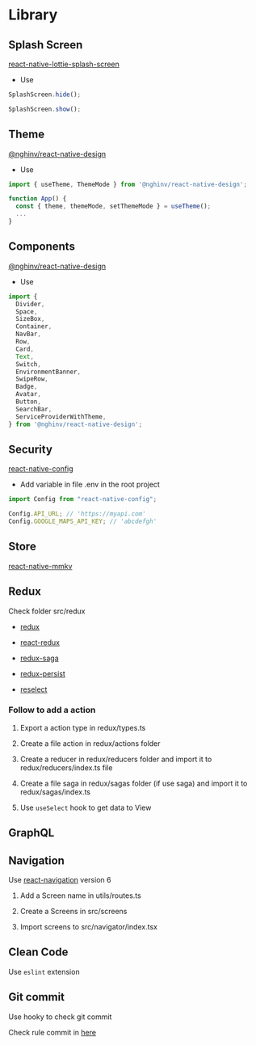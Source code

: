 # Library

## Splash Screen

[react-native-lottie-splash-screen](https://github.com/HwangTaehyun/react-native-lottie-splash-screen)

- Use

```js
SplashScreen.hide();

SplashScreen.show();
```

## Theme

[@nghinv/react-native-design](https://github.com/nghinv-software/react-native-design)

- Use

```js
import { useTheme, ThemeMode } from '@nghinv/react-native-design';

function App() {
  const { theme, themeMode, setThemeMode } = useTheme();
  ...
}
```

## Components

[@nghinv/react-native-design](https://github.com/nghinv-software/react-native-design)

- Use

```js
import {
  Divider,
  Space,
  SizeBox,
  Container,
  NavBar,
  Row,
  Card,
  Text,
  Switch,
  EnvironmentBanner,
  SwipeRow,
  Badge,
  Avatar,
  Button,
  SearchBar,
  ServiceProviderWithTheme,
} from '@nghinv/react-native-design';
```

## Security

[react-native-config](https://github.com/luggit/react-native-config)

- Add variable in file .env in the root project

```js
import Config from "react-native-config";

Config.API_URL; // 'https://myapi.com'
Config.GOOGLE_MAPS_API_KEY; // 'abcdefgh'
```

## Store

[react-native-mmkv](https://github.com/mrousavy/react-native-mmkv)

## Redux

Check folder src/redux

* [redux](https://redux.js.org)

* [react-redux](https://react-redux.js.org)

* [redux-saga](https://redux-saga.js.org)

* [redux-persist](https://github.com/rt2zz/redux-persist)

* [reselect](https://github.com/reduxjs/reselect)

### Follow to add a action

1. Export a action type in redux/types.ts

2. Create a file action in redux/actions folder

3. Create a reducer in redux/reducers folder and import it to redux/reducers/index.ts file

4. Create a file saga in redux/sagas folder (if use saga) and import it to redux/sagas/index.ts

5. Use `useSelect` hook to get data to View

## GraphQL

## Navigation

Use [react-navigation](https://reactnavigation.org) version 6

1. Add a Screen name in utils/routes.ts

2. Create a Screens in src/screens

3. Import screens to src/navigator/index.tsx

## Clean Code

Use `eslint` extension

## Git commit

Use hooky to check git commit

Check rule commit in [here](/docs/CONTRIBUTING.md)
